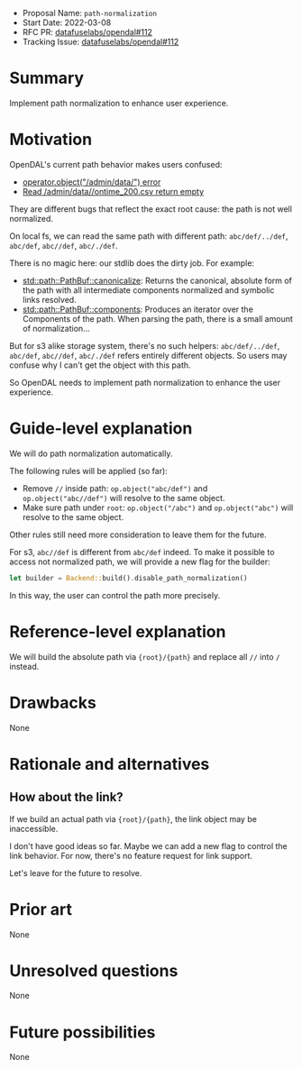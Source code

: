 - Proposal Name: `path-normalization`
- Start Date: 2022-03-08
- RFC PR: [datafuselabs/opendal#112](https://github.com/datafuselabs/opendal/pull/112)
- Tracking Issue: [datafuselabs/opendal#112](https://github.com/datafuselabs/opendal/issues/112)

# Summary

Implement path normalization to enhance user experience.

# Motivation

OpenDAL's current path behavior makes users confused:

- [operator.object("/admin/data/") error](https://github.com/datafuselabs/opendal/issues/107)
- [Read /admin/data//ontime_200.csv return empty](https://github.com/datafuselabs/opendal/issues/109)

They are different bugs that reflect the exact root cause: the path is not well normalized.

On local fs, we can read the same path with different path: `abc/def/../def`, `abc/def`, `abc//def`, `abc/./def`.

There is no magic here: our stdlib does the dirty job. For example:

- [std::path::PathBuf::canonicalize](https://doc.rust-lang.org/std/path/struct.PathBuf.html#method.canonicalize): Returns the canonical, absolute form of the path with all intermediate components normalized and symbolic links resolved.
- [std::path::PathBuf::components](https://doc.rust-lang.org/std/path/struct.PathBuf.html#method.components): Produces an iterator over the Components of the path. When parsing the path, there is a small amount of normalization...

But for s3 alike storage system, there's no such helpers: `abc/def/../def`, `abc/def`, `abc//def`, `abc/./def` refers entirely different objects. So users may confuse why I can't get the object with this path.

So OpenDAL needs to implement path normalization to enhance the user experience.

# Guide-level explanation

We will do path normalization automatically.

The following rules will be applied (so far):

- Remove `//` inside path: `op.object("abc/def")` and `op.object("abc//def")` will resolve to the same object.
- Make sure path under `root`: `op.object("/abc")` and `op.object("abc")` will resolve to the same object.

Other rules still need more consideration to leave them for the future.

For s3, `abc//def` is different from `abc/def` indeed. To make it possible to access not normalized path, we will provide a new flag for the builder:

```rust
let builder = Backend::build().disable_path_normalization()
```

In this way, the user can control the path more precisely.

# Reference-level explanation

We will build the absolute path via `{root}/{path}` and replace all `//` into `/` instead.

# Drawbacks

None

# Rationale and alternatives

## How about the link?

If we build an actual path via `{root}/{path}`, the link object may be inaccessible.

I don't have good ideas so far. Maybe we can add a new flag to control the link behavior. For now, there's no feature request for link support.

Let's leave for the future to resolve.

# Prior art

None

# Unresolved questions

None

# Future possibilities

None
